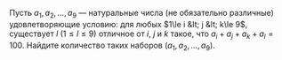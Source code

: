 Пусть $a_1,a_2,\ldots ,a_9$ — натуральные числа (не обязательно различные) удовлетворяющие условию: для любых $1\le i &lt; j &lt; k\le 9$, существует $l$ $(1 \le l \le 9)$ отличное от $i$, $j$ и $k$ такое, что $a_i+a_j+a_k+a_l=100$. Найдите количество таких наборов $(a_1,a_2,\ldots ,a_9)$.